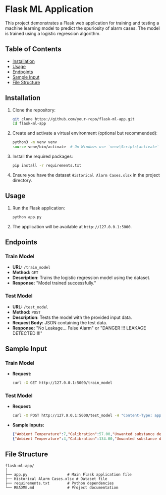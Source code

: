 # Flask ML Application

This project demonstrates a Flask web application for training and testing a machine learning model to predict the spuriosity of alarm cases. The model is trained using a logistic regression algorithm.

## Table of Contents
- [Installation](#installation)
- [Usage](#usage)
- [Endpoints](#endpoints)
- [Sample Input](#sample-input)
- [File Structure](#file-structure)

## Installation

1. Clone the repository:
    ```sh
    git clone https://github.com/your-repo/flask-ml-app.git
    cd flask-ml-app
    ```

2. Create and activate a virtual environment (optional but recommended):
    ```sh
    python3 -m venv venv
    source venv/bin/activate  # On Windows use `venv\Scripts\activate`
    ```

3. Install the required packages:
    ```sh
    pip install -r requirements.txt
    ```

4. Ensure you have the dataset `Historical Alarm Cases.xlsx` in the project directory.

## Usage

1. Run the Flask application:
    ```sh
    python app.py
    ```

2. The application will be available at `http://127.0.0.1:5000`.

## Endpoints

### Train Model
- **URL:** `/train_model`
- **Method:** `GET`
- **Description:** Trains the logistic regression model using the dataset.
- **Response:** "Model trained successfully."

### Test Model
- **URL:** `/test_model`
- **Method:** `POST`
- **Description:** Tests the model with the provided input data.
- **Request Body:** JSON containing the test data.
- **Response:** "No Leakage... False Alarm" or "DANGER !!! LEAKAGE DETECTED !!!"

## Sample Input

### Train Model
- **Request:** 
    ```sh
    curl -X GET http://127.0.0.1:5000/train_model
    ```

### Test Model
- **Request:**
    ```sh
    curl -X POST http://127.0.0.1:5000/test_model -H "Content-Type: application/json" -d '{"Ambient Temperature":7,"Calibration":57.00,"Unwanted substance deposition":0,"Humidity":90,"H2S Content":7,"detected by":38}'
    ```

- **Sample Inputs:**
    ```json
    {"Ambient Temperature":7,"Calibration":57.00,"Unwanted substance deposition":0,"Humidity":90,"H2S Content":7,"detected by":38}
    {"Ambient Temperature":4,"Calibration":134.00,"Unwanted substance deposition":1,"Humidity":83,"H2S Content":4,"detected by":77}
    ```

## File Structure

```plaintext
flask-ml-app/
│
├── app.py                  # Main Flask application file
├── Historical Alarm Cases.xlsx # Dataset file
├── requirements.txt        # Python dependencies
└── README.md               # Project documentation
